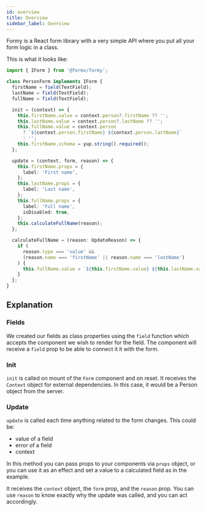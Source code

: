 ```yaml
---
id: overview
title: Overview
sidebar_label: Overview
---
```


Formy is a React form library with a very simple API where you put all your form logic in a class.

This is what it looks like:

```ts
import { IForm } from '@formx/formy';

class PersonForm implements IForm {
  firstName = field(TextField);
  lastName = field(TextField);
  fullName = field(TextField);

  init = (context) => {
    this.firstName.value = context.person?.firstName ?? '';
    this.lastName.value = context.person?.lastName ?? '';
    this.fullName.value = context.person
      ? `${context.person.firstName} ${context.person.lastName}`
      : '';
    this.firstName.schema = yup.string().required();
  };

  update = (context, form, reason) => {
    this.firstName.props = {
      label: 'First name',
    };
    this.lastName.props = {
      label: 'Last name',
    };
    this.fullName.props = {
      label: 'Full name',
      isDisabled: true,
    };
    this.calculateFullName(reason);
  };

  calculateFullName = (reason: UpdateReason) => {
    if (
      reason.type === 'value' &&
      (reason.name === 'firstName' || reason.name === 'lastName')
    ) {
      this.fullName.value = `${this.firstName.value} ${this.lastName.value}`;
    }
  };
}
```

## Explanation

### Fields

We created our fields as class properties using the `field` function which accepts the component we wish to render for the field.
The component will receive a `field` prop to be able to connect it it with the form.

### Init

`init` is called on mount of the `Form` component and on reset. It receives the `Context` object for external dependencies.
In this case, it would be a Person object from the server.

### Update

`update` is called each time anything related to the form changes. This could be:

- value of a field
- error of a field
- context

In this method you can pass props to your components via `props` object, or you can use it as an effect and set a value to a calculated field as in the example.

It receives the `context` object, the `form` prop, and the `reason` prop. You can use `reason` to know exactly why the update was called, and you can act accordingly.
